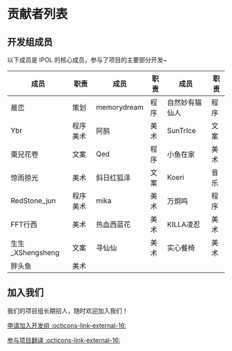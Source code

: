 # 贡献者列表


## 开发组成员

以下成员是 IPOL 的核心成员，参与了项目的主要部分开发~

| 成员             | 职责      | 成员        | 职责 | 成员          | 职责 |
| ---------------- | --------- | ----------- | ---- | ------------- | ---- |
| 晨峦             | 策划      | memorydream | 程序 | 自然妙有猫仙人 | 程序 |
| Ybr              | 程序 美术 | 阿鹄        | 美术 | SunTrIce       | 文案 |
| 棗兒花卷         | 文案      | Qed         | 程序 | 小鱼在家       | 美术 |
| 惊雨掠光         | 美术      | 斜日红狐泽  | 文案 | Koeri          | 音乐 |
| RedStone_jun     | 程序 美术 | mika        | 美术 | 万炯鸣         | 程序 |
| FFT行西          | 美术      | 热血西蓝花  | 美术 | KILLA凌忍      | 美术 |
| 生生_XShengsheng | 文案      | 寻仙仙      | 美术 | 实心餐椅       | 美术 |
| 胖头鱼           | 美术      |

## 加入我们

我们的项目组长期招人，随时欢迎加入我们！

[申请加入开发组 :octicons-link-external-16:](http://chenluan.mikecrm.com/JeKq3DU)

[参与项目翻译 :octicons-link-external-16:](https://zh.crowdin.com/project/cyanstars)
